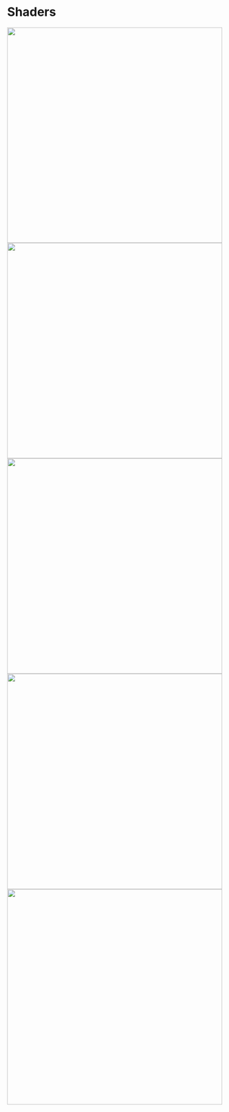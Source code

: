 # Shaders


<img src="https://github.com/KazukiKuriyama/Shaders/assets/64897247/28885ece-70d5-47a1-bbda-7935911aa6ca" width="500">
<img src="https://github.com/KazukiKuriyama/Shaders/assets/64897247/dd7aa3ac-93c1-4573-b3c2-99976b879e60" width="500">
<img src="https://github.com/KazukiKuriyama/Shaders/assets/64897247/542a7182-d7d4-4344-ad85-dbdadce7a2f4" width="500">
<img src="https://github.com/KazukiKuriyama/Shaders/assets/64897247/74050109-0329-4665-87e1-49e6e7f2c605" height="500">
<img src="https://github.com/KazukiKuriyama/Shaders/assets/64897247/958a069b-3a7c-485e-9a5d-c084a19a9c2f" height="500">
